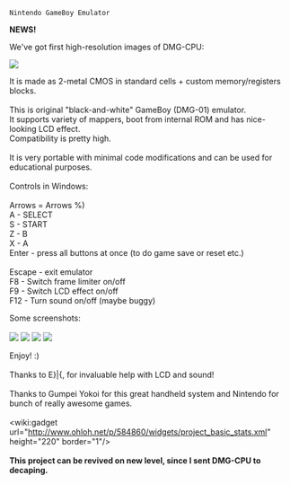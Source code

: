 `Nintendo GameBoy Emulator`

**NEWS!**

We've got first high-resolution images of DMG-CPU:

<img src='http://psxdev.ru//images/wys/TS_01_12_17_25_17.jpg'>

It is made as 2-metal CMOS in standard cells + custom memory/registers blocks.<br>
<br>
This is original "black-and-white" GameBoy (DMG-01) emulator.<br>
It supports variety of mappers, boot from internal ROM and has nice-looking LCD effect.<br>
Compatibility is pretty high.<br>
<br>
It is very portable with minimal code modifications and can be used for educational purposes.<br>
<br>
Controls in Windows:<br>
<br>
Arrows = Arrows %)<br>
A - SELECT<br>
S - START<br>
Z - B<br>
X - A<br>
Enter - press all buttons at once (to do game save or reset etc.)<br>
<br>
Escape - exit emulator<br>
F8 - Switch frame limiter on/off<br>
F9 - Switch LCD effect on/off<br>
F12 - Turn sound on/off (maybe buggy)<br>

Some screenshots:<br>
<br>
<img src='http://ogamespec.com/imgstore/whc4e0b23f6744b0.jpg'>
<img src='http://ogamespec.com/imgstore/whc4e0b23fd946e8.jpg'>
<img src='http://ogamespec.com/imgstore/whc4e0b23ac916b8.jpg'>
<img src='http://ogamespec.com/imgstore/whc4e0b23a683fc0.jpg'>

Enjoy! :)<br>
<br>
Thanks to E}|{, for invaluable help with LCD and sound!<br>
<br>
Thanks to Gumpei Yokoi for this great handheld system and Nintendo for bunch of really awesome games.<br>
<br>
<wiki:gadget url="http://www.ohloh.net/p/584860/widgets/project_basic_stats.xml" height="220" border="1"/><br>
<br>
<b>This project can be revived on new level, since I sent DMG-CPU to decaping.</b>
